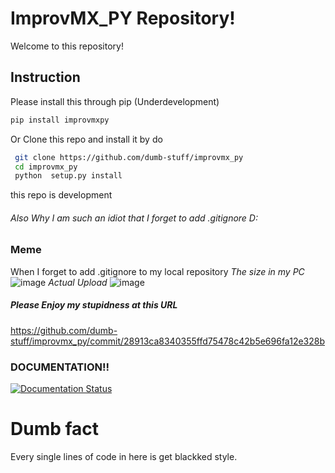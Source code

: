 # ImprovMX_PY Repository!
Welcome to this repository!
## Instruction
Please install this through pip (Underdevelopment)
```bash
pip install improvmxpy
```
Or Clone this repo and install it by do
```bash
 git clone https://github.com/dumb-stuff/improvmx_py
 cd improvmx_py
 python  setup.py install
 ```
 this repo is development
###### Also Why I am such an idiot that I forget to add .gitignore D:
### Meme
When I forget to add .gitignore to my local repository
*The size in my PC*
![image](https://user-images.githubusercontent.com/59832159/125052352-124f3e00-e0ce-11eb-9904-c7c15f7b5b22.png)
*Actual Upload*
![image](https://user-images.githubusercontent.com/59832159/125052506-3ca0fb80-e0ce-11eb-8d62-9fb8a255e4f7.png)
##### Please Enjoy my stupidness at this URL
https://github.com/dumb-stuff/improvmx_py/commit/28913ca8340355ffd75478c42b5e696fa12e328b
### DOCUMENTATION!!
[![Documentation Status](https://readthedocs.org/projects/improvmx-api/badge/?version=latest)](https://improvmx-api.readthedocs.io/en/latest/?badge=latest)
# Dumb fact
Every single lines of code in here is get blackked style.
